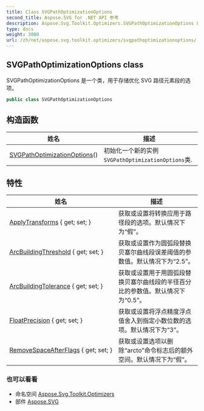 ```yaml
---
title: Class SVGPathOptimizationOptions
second_title: Aspose.SVG for .NET API 参考
description: Aspose.Svg.Toolkit.Optimizers.SVGPathOptimizationOptions 班级. SVGPathOptimizationOptions 是一个类用于存储优化 SVG 路径元素段的选项
type: docs
weight: 3800
url: /zh/net/aspose.svg.toolkit.optimizers/svgpathoptimizationoptions/
---
```

## SVGPathOptimizationOptions class

SVGPathOptimizationOptions 是一个类，用于存储优化 SVG 路径元素段的选项。

```csharp
public class SVGPathOptimizationOptions
```

## 构造函数

| 姓名 | 描述 |
| --- | --- |
| [SVGPathOptimizationOptions](svgpathoptimizationoptions/)() | 初始化一个新的实例`SVGPathOptimizationOptions`类. |

## 特性

| 姓名 | 描述 |
| --- | --- |
| [ApplyTransforms](../../aspose.svg.toolkit.optimizers/svgpathoptimizationoptions/applytransforms/) { get; set; } | 获取或设置将转换应用于路径段的选项。默认情况下为“假”。 |
| [ArcBuildingThreshold](../../aspose.svg.toolkit.optimizers/svgpathoptimizationoptions/arcbuildingthreshold/) { get; set; } | 获取或设置作为圆弧段替换贝塞尔曲线段误差阈值的参数值。默认情况下为“2.5”。 |
| [ArcBuildingTolerance](../../aspose.svg.toolkit.optimizers/svgpathoptimizationoptions/arcbuildingtolerance/) { get; set; } | 获取或设置用于用圆弧段替换贝塞尔曲线段的半径百分比的参数值。默认情况下为“0.5”。 |
| [FloatPrecision](../../aspose.svg.toolkit.optimizers/svgpathoptimizationoptions/floatprecision/) { get; set; } | 获取或设置将浮点精度浮点值舍入到指定小数位数的选项。默认情况下为“3”。 |
| [RemoveSpaceAfterFlags](../../aspose.svg.toolkit.optimizers/svgpathoptimizationoptions/removespaceafterflags/) { get; set; } | 获取或设置选项以删除“arcto”命令标志后的额外空间。默认情况下为“假”。 |

### 也可以看看

* 命名空间 [Aspose.Svg.Toolkit.Optimizers](../../aspose.svg.toolkit.optimizers/)
* 部件 [Aspose.SVG](../../)


